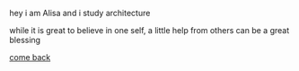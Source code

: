 hey 
i am Alisa and i study architecture

while it is great to believe in one self, a little help from others can be a great blessing

[come back](README.md)
